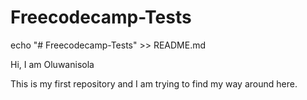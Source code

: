 # Freecodecamp-Tests
echo "# Freecodecamp-Tests" >> README.md

Hi, I am Oluwanisola

This is my first repository and I am trying to find my way around here.
